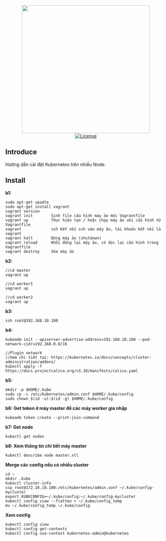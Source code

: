 <div align="center">
  <img src="https://123job.vn/images/logo/logo349x137tim.png" width="400">
</div>

<div align="center">
    <a href="https://packagist.org/packages/laravel/framework"><img src="https://poser.pugx.org/laravel/framework/license.svg" alt="License"></a>
</div>

## Introduce

Hướng dẫn cài đặt Kubernetes trên nhiều Node.

## Install

**b1:**

```
sudo apt-get upadte
sudo apt-get install vagrant
vagrant version
vagrant init	    Sinh file cấu hình máy ảo mới Vagrantfile
vagrant up	        Thực hiện tạo / hoặc chạy máy ảo với cấu hình từ Vagrantfile
vagrant             ssh	Kết nối ssh vào máy ảo, tài khoản kết nối là vagrant
vagrant halt	    Dừng máy ảo (shutdown)
vagrant reload	    Khởi động lại máy ảo, có đọc lại cấu hình trong Vagrantfile
vagrant destroy	    Xóa máy ảo
```

**b2:**

```
//cd master
vagrant up

//cd worker1
vagrant up

//cd worker2
vagrant up
```

**b3:**
```
ssh root@192.168.10.100
```

**b4:**

```
kubeadm init --apiserver-advertise-address=192.168.10.100 --pod-network-cidr=192.168.0.0/16

//Plugin network
//Xem chi tiết tại: https://kubernetes.io/docs/concepts/cluster-administration/addons/
kubectl apply -f https://docs.projectcalico.org/v3.10/manifests/calico.yaml
```

**b5:**

```
mkdir -p $HOME/.kube
sudo cp -i /etc/kubernetes/admin.conf $HOME/.kube/config
sudo chown $(id -u):$(id -g) $HOME/.kube/config
```

**b6: Get token ở máy master để  các máy worker gia nhập**

```
kubeadm token create --print-join-command
```

**b7: Get node**

```
kubectl get nodes
```

**b8: Xem thông tin chi tiết máy master**

```
kubectl describe node master.xtl
```

**Merge các config nếu có nhiều cluster**
```
cd ~
mkdir .kube
kubectl cluster-info
scp root@172.16.10.100:/etc/kubernetes/admin.conf ~/.kube/config-mycluster
export KUBECONFIG=~/.kube/config:~/.kube/config-mycluster
kubectl config view --flatten > ~/.kube/config_temp
mv ~/.kube/config_temp ~/.kube/config
```

**Xem config**

```
kubectl config view
kubectl config get-contexts
kubectl config use-context kubernetes-admin@kubernetes
```